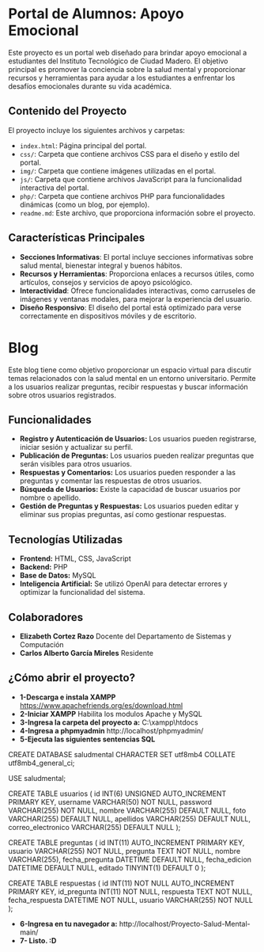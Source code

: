# Portal de Alumnos: Apoyo Emocional

Este proyecto es un portal web diseñado para brindar apoyo emocional a estudiantes del Instituto Tecnológico de Ciudad Madero. El objetivo principal es promover la conciencia sobre la salud mental y proporcionar recursos y herramientas para ayudar a los estudiantes a enfrentar los desafíos emocionales durante su vida académica.

## Contenido del Proyecto

El proyecto incluye los siguientes archivos y carpetas:

- `index.html`: Página principal del portal.
- `css/`: Carpeta que contiene archivos CSS para el diseño y estilo del portal.
- `img/`: Carpeta que contiene imágenes utilizadas en el portal.
- `js/`: Carpeta que contiene archivos JavaScript para la funcionalidad interactiva del portal.
- `php/`: Carpeta que contiene archivos PHP para funcionalidades dinámicas (como un blog, por ejemplo).
- `readme.md`: Este archivo, que proporciona información sobre el proyecto.

## Características Principales

- **Secciones Informativas**: El portal incluye secciones informativas sobre salud mental, bienestar integral y buenos hábitos.
- **Recursos y Herramientas**: Proporciona enlaces a recursos útiles, como artículos, consejos y servicios de apoyo psicológico.
- **Interactividad**: Ofrece funcionalidades interactivas, como carruseles de imágenes y ventanas modales, para mejorar la experiencia del usuario.
- **Diseño Responsivo**: El diseño del portal está optimizado para verse correctamente en dispositivos móviles y de escritorio.

# Blog

Este blog tiene como objetivo proporcionar un espacio virtual para discutir temas relacionados con la salud mental en un entorno universitario. Permite a los usuarios realizar preguntas, recibir respuestas y buscar información sobre otros usuarios registrados.

## Funcionalidades

- **Registro y Autenticación de Usuarios:** Los usuarios pueden registrarse, iniciar sesión y actualizar su perfil.
- **Publicación de Preguntas:** Los usuarios pueden realizar preguntas que serán visibles para otros usuarios.
- **Respuestas y Comentarios:** Los usuarios pueden responder a las preguntas y comentar las respuestas de otros usuarios.
- **Búsqueda de Usuarios:** Existe la capacidad de buscar usuarios por nombre o apellido.
- **Gestión de Preguntas y Respuestas:** Los usuarios pueden editar y eliminar sus propias preguntas, así como gestionar respuestas.

## Tecnologías Utilizadas

- **Frontend:** HTML, CSS, JavaScript
- **Backend:** PHP
- **Base de Datos:** MySQL
- **Inteligencia Artificial:** Se utilizó OpenAI para detectar errores y optimizar la funcionalidad del sistema.

## Colaboradores

- **Elizabeth Cortez Razo** Docente del Departamento de Sistemas y Computación
- **Carlos Alberto García Mireles** Residente

## ¿Cómo abrir el proyecto?
- **1-Descarga e instala XAMPP** https://www.apachefriends.org/es/download.html
- **2-Iniciar XAMPP** Habilita los modulos Apache y MySQL
- **3-Ingresa la carpeta del proyecto a:** C:\xampp\htdocs
- **4-Ingresa a phpmyadmin** http://localhost/phpmyadmin/
- **5-Ejecuta las siguientes sentencias SQL** 

CREATE DATABASE saludmental CHARACTER SET utf8mb4 COLLATE utf8mb4_general_ci;

USE saludmental;

CREATE TABLE usuarios ( 
id INT(6) UNSIGNED AUTO_INCREMENT PRIMARY KEY, 
username VARCHAR(50) NOT NULL, 
password VARCHAR(255) NOT NULL, 
nombre VARCHAR(255) DEFAULT NULL, 
foto VARCHAR(255) DEFAULT NULL, 
apellidos VARCHAR(255) DEFAULT NULL, 
correo_electronico VARCHAR(255) DEFAULT NULL
); 

CREATE TABLE preguntas ( 
id INT(11) AUTO_INCREMENT PRIMARY KEY, 
usuario VARCHAR(255) NOT NULL, 
pregunta TEXT NOT NULL, 
nombre VARCHAR(255), 
fecha_pregunta DATETIME DEFAULT NULL, 
fecha_edicion DATETIME DEFAULT NULL, 
editado TINYINT(1) DEFAULT 0 
);

CREATE TABLE respuestas ( 
id INT(11) NOT NULL AUTO_INCREMENT PRIMARY KEY, 
id_pregunta INT(11) NOT NULL, 
respuesta TEXT NOT NULL, 
fecha_respuesta DATETIME NOT NULL, 
usuario VARCHAR(255) NOT NULL 
);

- **6-Ingresa en tu navegador a:** http://localhost/Proyecto-Salud-Mental-main/
- **7- Listo. :D**
